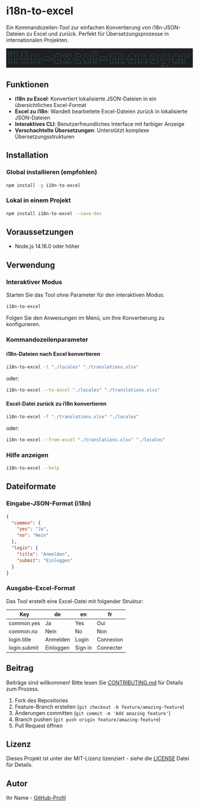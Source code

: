 # i18n-to-excel

Ein Kommandozeilen-Tool zur einfachen Konvertierung von i18n-JSON-Dateien zu Excel und zurück. Perfekt für Übersetzungsprozesse in internationalen Projekten.

![i18n-to-excel Logo](./assets/logo.png)

## Funktionen

- **i18n zu Excel**: Konvertiert lokalisierte JSON-Dateien in ein übersichtliches Excel-Format
- **Excel zu i18n**: Wandelt bearbeitete Excel-Dateien zurück in lokalisierte JSON-Dateien
- **Interaktives CLI**: Benutzerfreundliches Interface mit farbiger Anzeige
- **Verschachtelte Übersetzungen**: Unterstützt komplexe Übersetzungsstrukturen

## Installation

### Global installieren (empfohlen)

```bash
npm install -g i18n-to-excel
```

### Lokal in einem Projekt

```bash
npm install i18n-to-excel --save-dev
```

## Voraussetzungen

- Node.js 14.16.0 oder höher

## Verwendung

### Interaktiver Modus

Starten Sie das Tool ohne Parameter für den interaktiven Modus:

```bash
i18n-to-excel
```

Folgen Sie den Anweisungen im Menü, um Ihre Konvertierung zu konfigurieren.

### Kommandozeilenparameter

#### i18n-Dateien nach Excel konvertieren

```bash
i18n-to-excel -t "./locales" "./translations.xlsx"
```

oder:

```bash
i18n-to-excel --to-excel "./locales" "./translations.xlsx"
```

#### Excel-Datei zurück zu i18n konvertieren

```bash
i18n-to-excel -f "./translations.xlsx" "./locales"
```

oder:

```bash
i18n-to-excel --from-excel "./translations.xlsx" "./locales"
```

### Hilfe anzeigen

```bash
i18n-to-excel --help
```

## Dateiformate

### Eingabe-JSON-Format (i18n)

```json
{
  "common": {
    "yes": "Ja",
    "no": "Nein"
  },
  "login": {
    "title": "Anmelden",
    "submit": "Einloggen"
  }
}
```

### Ausgabe-Excel-Format

Das Tool erstellt eine Excel-Datei mit folgender Struktur:

| Key           | de      | en       | fr         |
|---------------|---------|----------|------------|
| common.yes    | Ja      | Yes      | Oui        |
| common.no     | Nein    | No       | Non        |
| login.title   | Anmelden| Login    | Connexion  |
| login.submit  | Einloggen| Sign in | Connecter  |

## Beitrag

Beiträge sind willkommen! Bitte lesen Sie [CONTRIBUTING.md](CONTRIBUTING.md) für Details zum Prozess.

1. Fork des Repositories
2. Feature-Branch erstellen (`git checkout -b feature/amazing-feature`)
3. Änderungen committen (`git commit -m 'Add amazing feature'`)
4. Branch pushen (`git push origin feature/amazing-feature`)
5. Pull Request öffnen

## Lizenz

Dieses Projekt ist unter der MIT-Lizenz lizenziert - siehe die [LICENSE](LICENSE) Datei für Details.

## Autor

Ihr Name - [GitHub-Profil](https://github.com/yourusername)
